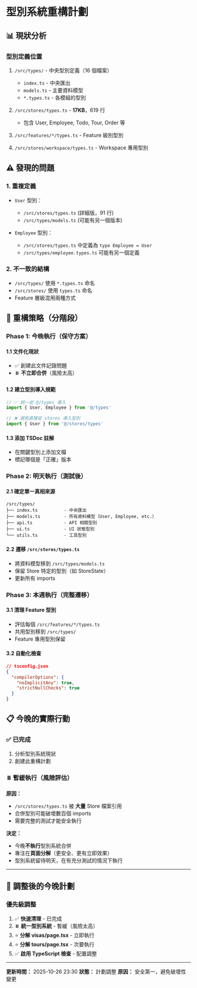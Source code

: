 # 型別系統重構計劃

## 📊 現狀分析

### 型別定義位置

1. `/src/types/` - 中央型別定義（16 個檔案）
   - `index.ts` - 中央匯出
   - `models.ts` - 主要資料模型
   - `*.types.ts` - 各模組的型別

2. `/src/stores/types.ts` - **17KB**，619 行
   - 包含 User, Employee, Todo, Tour, Order 等

3. `/src/features/*/types.ts` - Feature 級別型別

4. `/src/stores/workspace/types.ts` - Workspace 專用型別

## ⚠️ 發現的問題

### 1. 重複定義

- `User` 型別：
  - `/src/stores/types.ts` (詳細版，91 行)
  - `/src/types/models.ts` (可能有另一個版本)

- `Employee` 型別：
  - `/src/stores/types.ts` 中定義為 `type Employee = User`
  - `/src/types/employee.types.ts` 可能有另一個定義

### 2. 不一致的結構

- `/src/types/` 使用 `*.types.ts` 命名
- `/src/stores/` 使用 `types.ts` 命名
- Feature 層級混用兩種方式

## 🎯 重構策略（分階段）

### Phase 1: 今晚執行（保守方案）

#### 1.1 文件化現狀

- ✅ 創建此文件記錄問題
- ⏸️ **不立即合併**（風險太高）

#### 1.2 建立型別導入規範

```typescript
// ✅ 統一從 @/types 導入
import { User, Employee } from '@/types'

// ❌ 避免直接從 stores 導入型別
import { User } from '@/stores/types'
```

#### 1.3 添加 TSDoc 註解

- 在關鍵型別上添加文檔
- 標記哪個是「正確」版本

### Phase 2: 明天執行（測試後）

#### 2.1 確定單一真相來源

```
/src/types/
├── index.ts          - 中央匯出
├── models.ts         - 所有資料模型（User, Employee, etc.）
├── api.ts            - API 相關型別
├── ui.ts             - UI 狀態型別
└── utils.ts          - 工具型別
```

#### 2.2 遷移 `/src/stores/types.ts`

- 將資料模型移到 `/src/types/models.ts`
- 保留 Store 特定的型別（如 StoreState）
- 更新所有 imports

### Phase 3: 本週執行（完整遷移）

#### 3.1 清理 Feature 型別

- 評估每個 `/src/features/*/types.ts`
- 共用型別移到 `/src/types/`
- Feature 專用型別保留

#### 3.2 自動化檢查

```json
// tsconfig.json
{
  "compilerOptions": {
    "noImplicitAny": true,
    "strictNullChecks": true
  }
}
```

## 📋 今晚的實際行動

### ✅ 已完成

1. 分析型別系統現狀
2. 創建此重構計劃

### ⏸️ 暫緩執行（風險評估）

**原因：**

- `/src/stores/types.ts` 被 **大量** Store 檔案引用
- 合併型別可能破壞數百個 imports
- 需要完整的測試才能安全執行

**決定：**

- 今晚**不執行**型別系統合併
- 專注在**頁面分解**（更安全、更有立即效果）
- 型別系統留待明天，在有充分測試的情況下執行

---

## 🚀 調整後的今晚計劃

### 優先級調整

1. ✅ **快速清理** - 已完成
2. ⏸️ **統一型別系統** - 暫緩（風險太高）
3. ⭐ **分解 visas/page.tsx** - 立即執行
4. ⭐ **分解 tours/page.tsx** - 次要執行
5. ✅ **啟用 TypeScript 檢查** - 配置調整

---

**更新時間：** 2025-10-26 23:30
**狀態：** 計劃調整
**原因：** 安全第一，避免破壞性變更
